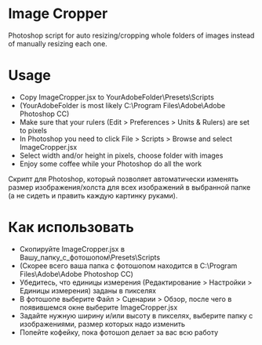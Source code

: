 # Image Cropper

Photoshop script for auto resizing/cropping whole folders of images instead of manually resizing each one.

# Usage

  - Copy ImageCropper.jsx to YourAdobeFolder\Presets\Scripts
  - (YourAdobeFolder is most likely C:\Program Files\Adobe\Adobe Photoshop CC)
  - Make sure that your rulers (Edit > Preferences > Units & Rulers) are set to pixels
  - In Photoshop you need to click File > Scripts > Browse and select ImageCropper.jsx
  - Select width and/or height in pixels, choose folder with images
  - Enjoy some coffee while your Photoshop do all the work

Скрипт для Photoshop, который позволяет автоматически изменять размер изображения/холста для всех изображений в выбранной папке (а не сидеть и править каждую картинку руками).

# Как использовать

- Скопируйте ImageCropper.jsx в Вашу_папку_с_фотошопом\Presets\Scripts
- (Скорее всего ваша папка с фотошопом находится в C:\Program Files\Adobe\Adobe Photoshop CC)
- Убедитесь, что единицы измерения (Редактирование > Настройки > Единицы измерения) заданы в пикселях
- В фотошопе выберите Файл > Сценарии > Обзор, после чего в появившемся окне выберите ImageCropper.jsx
- Задайте нужную ширину и/или высоту в пикселях, выберите папку с изображениями, размер которых надо изменить
- Попейте кофейку, пока фотошоп делает за вас всю работу